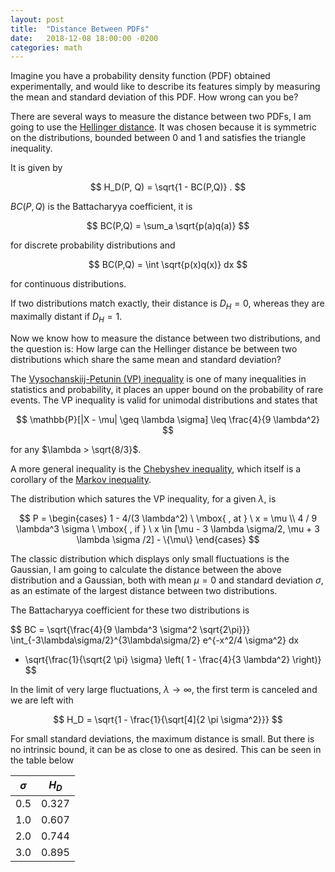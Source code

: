 ```yaml
---
layout: post
title:  "Distance Between PDFs"
date:   2018-12-08 18:00:00 -0200
categories: math
---
```


Imagine you have a probability density function (PDF) obtained experimentally,
and would like to describe its features simply by measuring the
mean and standard deviation of this PDF. How wrong can you be?

There are several ways to measure the distance between two
PDFs, I am going to use the [Hellinger distance][helli].
It was chosen because it is symmetric on the distributions,
bounded between 0 and 1 and satisfies the triangle inequality.

It is given by

$$
H_D(P, Q) = \sqrt{1 - BC(P,Q)} .
$$

$BC(P,Q)$ is the Battacharyya coefficient, it is

$$
BC(P,Q) = \sum_a \sqrt{p(a)q(a)}
$$

for discrete probability distributions and

$$
BC(P,Q) = \int \sqrt{p(x)q(x)} dx
$$

for continuous distributions.

If two distributions match exactly, their distance is $D_H = 0$,
whereas they are maximally distant if $D_H = 1$.

Now we know how to measure the distance between two distributions,
and the question is:
How large can the Hellinger distance be between two distributions
which share the same mean and standard deviation?

The [Vysochanskiij-Petunin (VP) inequality][vyso]
is one of many inequalities in statistics and probability,
it places an upper bound on the probability
of rare events. The VP inequality is valid for unimodal distributions
and states that

$$
\mathbb{P}[|X - \mu| \geq \lambda \sigma] \leq	\frac{4}{9 \lambda^2}
$$

for any $\lambda > \sqrt{8/3}$.

A more general inequality is the [Chebyshev inequality][cheb],
which itself is a corollary of the [Markov inequality][mark].

The distribution which satures the VP inequality, for a given $\lambda$, is

$$
P = 
\begin{cases}
	1 - 4/(3 \lambda^2) \ \mbox{ ,  at  } \ x = \mu \\
	4 / 9 \lambda^3 \sigma \ \mbox{ , if } \ x \in 
	[\mu - 3 \lambda \sigma/2, \mu + 3 \lambda \sigma /2] - \{\mu\}
\end{cases}
$$

The classic distribution which displays only small fluctuations
is the Gaussian, I am going to calculate the distance between
the above distribution and a Gaussian, both with mean $\mu = 0$
and standard deviation $\sigma$, as an estimate of the largest distance
between two distributions.

The Battacharyya coefficient for these two distributions is

$$
BC = \sqrt{\frac{4}{9 \lambda^3 \sigma^2 \sqrt{2\pi}}} \int_{-3\lambda\sigma/2}^{3\lambda\sigma/2} e^{-x^2/4 \sigma^2} dx
+ \sqrt{\frac{1}{\sqrt{2 \pi} \sigma} \left( 1 - \frac{4}{3 \lambda^2} \right)}
$$

In the limit of very large fluctuations, $\lambda \rightarrow \infty$,
the first term is canceled and we are left with

$$
H_D = \sqrt{1 - \frac{1}{\sqrt[4]{2 \pi \sigma^2}}}
$$

For small standard deviations, the maximum distance is small.
But there is no intrinsic bound, it can be as close to one
as desired. This can be seen in the table below

| $\sigma$ | $H_D$ |
|:--:|:--:|
| 0.5 | 0.327 |
| 1.0 | 0.607 |
| 2.0 | 0.744 |
| 3.0 | 0.895 |

[helli]: https://en.wikipedia.org/wiki/Hellinger_distance
[vyso]: https://en.wikipedia.org/wiki/Vysochanskij%E2%80%93Petunin_inequality
[cheb]: https://en.wikipedia.org/wiki/Chebyshev's_inequality
[mark]: https://en.wikipedia.org/wiki/Markov's_inequality
